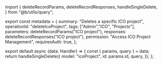 import {
  deleteRecordParams,
  deleteRecordResponses,
  handleSingleDelete,
} from "@b/utils/query";

export const metadata = {
  summary: "Deletes a specific ICO project",
  operationId: "deleteIcoProject",
  tags: ["Admin","ICO", "Projects"],
  parameters: deleteRecordParams("ICO project"),
  responses: deleteRecordResponses("ICO project"),
  permission: "Access ICO Project Management",
  requiresAuth: true,
};

export default async (data: Handler) => {
  const { params, query } = data;
  return handleSingleDelete({
    model: "icoProject",
    id: params.id,
    query,
  });
};
